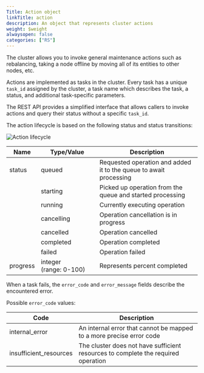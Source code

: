 ```yaml
---
Title: Action object
linkTitle: action
description: An object that represents cluster actions
weight: $weight
alwaysopen: false
categories: ["RS"]
---
```


The cluster allows you to invoke general maintenance actions such as rebalancing, taking a node offline by moving all of its entities to other nodes, etc.

Actions are implemented as tasks in the cluster. Every task has a
unique `task_id` assigned by the cluster, a task name which
describes the task, a status, and additional task-specific parameters.

The REST API provides a simplified interface that allows callers to
invoke actions and query their status without a specific `task_id`.

The action lifecycle is based on the following status and status
transitions:

![Action lifecycle](/images/rs/rest-api-action-cycle.png#no-click "Action lifecycle")

| Name | Type/Value | Description |
|------|------------|-------------|
| status          | queued | Requested operation and added it to the queue to await processing |
|                 | starting | Picked up operation from the queue and started processing                  |
|                 | running | Currently executing operation |
|                 | cancelling | Operation cancellation is in progress |
|                 | cancelled | Operation cancelled |
|                 | completed | Operation completed |
|                 | failed | Operation failed |
| progress        | integer <nobr>(range: 0-100)</nobr> | Represents percent completed  |

When a task fails, the `error_code` and `error_message` fields describe the encountered error.

Possible `error_code` values:

 Code                    | Description                                    |
|-------------------------|------------------------------------------------|
| internal_error          | An internal error that cannot be mapped to a more precise error code
| insufficient_resources  | The cluster does not have sufficient resources to complete the required operation

